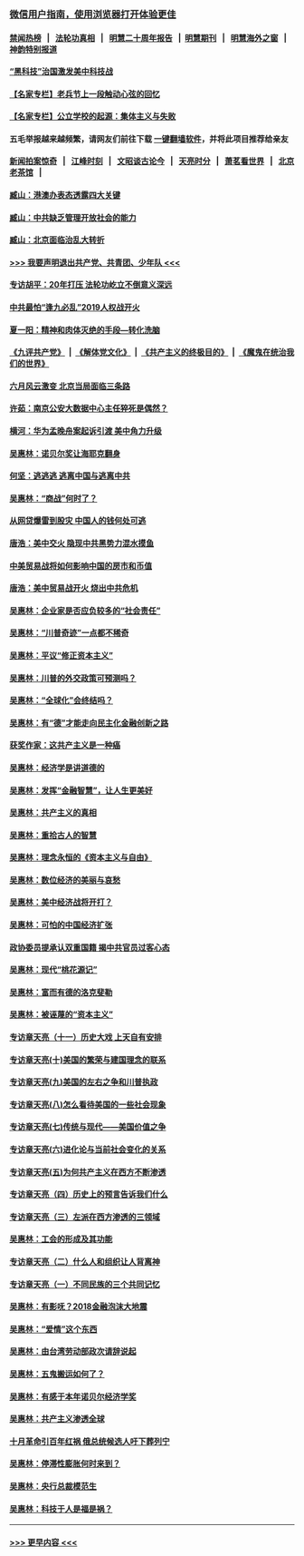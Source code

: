 ### [微信用户指南，使用浏览器打开体验更佳](https://github.com/gfw-breaker/banned-news1/blob/master/indexes/wechat-guide.md?t=0)
#### [禁闻热榜](热点新闻.md?t=0)  &nbsp;&nbsp;|&nbsp;&nbsp; [法轮功真相](https://github.com/gfw-breaker/truth/blob/master/README.md?t=0) &nbsp;&nbsp;|&nbsp;&nbsp; [明慧二十周年报告](https://github.com/gfw-breaker/mh-reports/blob/master/README.md?t=0) &nbsp;&nbsp;|&nbsp;&nbsp;[明慧期刊](https://github.com/gfw-breaker/mh-qikan) &nbsp;&nbsp;|&nbsp;&nbsp; [明慧海外之窗](https://github.com/gfw-breaker/mh-news/blob/master/README.md?t=0) &nbsp;&nbsp;|&nbsp;&nbsp; [神韵特别报道](https://github.com/gfw-breaker/mh-news/blob/master/shenyun.md?t=0)
#### [“黑科技”治国激发美中科技战](../pages/nsc423/n11638056.md?t=02050555) 
#### [【名家专栏】老兵节上一段触动心弦的回忆](../pages/nsc423/n11646016.md?t=02050555) 
#### [【名家专栏】公立学校的起源：集体主义与失败](../pages/nsc423/n11601833.md?t=02050555) 
#### 五毛举报越来越频繁，请网友们前往下载 [一键翻墙软件](https://github.com/gfw-breaker/ssr-accounts)，并将此项目推荐给亲友
#### [新闻拍案惊奇](https://github.com/gfw-breaker/banned-news1/blob/master/pages/link4.md) &nbsp;&nbsp;|&nbsp;&nbsp; [江峰时刻](https://github.com/gfw-breaker/banned-news1/blob/master/pages/link4.md) &nbsp;&nbsp;|&nbsp;&nbsp; [文昭谈古论今](https://github.com/gfw-breaker/banned-news1/blob/master/pages/link4.md) &nbsp;&nbsp;|&nbsp;&nbsp; [天亮时分](https://github.com/gfw-breaker/banned-news1/blob/master/pages/link4.md) &nbsp;&nbsp;|&nbsp;&nbsp; [萧茗看世界](https://github.com/gfw-breaker/banned-news1/blob/master/pages/link4.md) &nbsp;&nbsp;|&nbsp;&nbsp; [北京老茶馆](https://github.com/gfw-breaker/banned-news1/blob/master/pages/link4.md) &nbsp;&nbsp;|&nbsp;&nbsp; 
#### [臧山：港澳办表态透露四大关键](../pages/nsc423/n11421628.md?t=02050555) 
#### [臧山：中共缺乏管理开放社会的能力](../pages/nsc423/n11407457.md?t=02050555) 
#### [臧山：北京面临治乱大转折](../pages/nsc423/n11406895.md?t=02050555) 
#### [>>> 我要声明退出共产党、共青团、少年队 <<<](https://github.com/begood0513/goodnews/blob/master/quit/letter.md) 
#### [专访胡平：20年打压 法轮功屹立不倒意义深远](../pages/nsc423/n11398800.md?t=02050555) 
#### [中共最怕“逢九必乱”2019人权战开火](../pages/nsc423/n11385248.md?t=02050555) 
#### [夏一阳：精神和肉体灭绝的手段—转化洗脑](../pages/nsc423/n11368250.md?t=02050555) 
#### [《九评共产党》](https://github.com/begood0513/9ping.md/blob/master/README.md) &nbsp;|&nbsp; [《解体党文化》](../../../../jtdwh.md/blob/master/README.md)  &nbsp;|&nbsp; [《共产主义的终极目的》](../../../../gczydzjmd.md/blob/master/README.md) &nbsp;|&nbsp; [《魔鬼在统治我们的世界》](../../../../mgztzwmdsj.md/blob/master/README.md) 
#### [六月风云激变 北京当局面临三条路](../pages/nsc423/n11313668.md?t=02050555) 
#### [许茹：南京公安大数据中心主任猝死是偶然？](../pages/nsc423/n11064744.md?t=02050555) 
#### [横河：华为孟晚舟案起诉引渡 美中角力升级](../pages/nsc423/n11027230.md?t=02050555) 
#### [吴惠林：诺贝尔奖让海耶克翻身](../pages/nsc423/n10890049.md?t=02050555) 
#### [何坚：逃逃逃 逃离中国与逃离中共](../pages/nsc423/n10592891.md?t=02050555) 
#### [吴惠林：“商战”何时了？](../pages/nsc423/n10573558.md?t=02050555) 
#### [从网贷爆雷到股灾 中国人的钱何处可逃](../pages/nsc423/n10572800.md?t=02050555) 
#### [唐浩：美中交火 隐现中共黑势力混水摸鱼](../pages/nsc423/n10544040.md?t=02050555) 
#### [中美贸易战将如何影响中国的房市和币值](../pages/nsc423/n10543697.md?t=02050555) 
#### [唐浩：美中贸易战开火 烧出中共危机](../pages/nsc423/n10540126.md?t=02050555) 
#### [吴惠林：企业家是否应负较多的“社会责任”](../pages/nsc423/n10535022.md?t=02050555) 
#### [吴惠林：“川普奇迹”一点都不稀奇](../pages/nsc423/n10512808.md?t=02050555) 
#### [吴惠林：平议“修正资本主义”](../pages/nsc423/n10495724.md?t=02050555) 
#### [吴惠林：川普的外交政策可预测吗？](../pages/nsc423/n10462387.md?t=02050555) 
#### [吴惠林：“全球化”会终结吗？](../pages/nsc423/n10452838.md?t=02050555) 
#### [吴惠林：有“德”才能走向民主化金融创新之路](../pages/nsc423/n10432292.md?t=02050555) 
#### [获奖作家：这共产主义是一种癌](../pages/nsc423/n10431541.md?t=02050555) 
#### [吴惠林：经济学是讲道德的](../pages/nsc423/n10398014.md?t=02050555) 
#### [吴惠林：发挥“金融智慧”，让人生更美好](../pages/nsc423/n10375019.md?t=02050555) 
#### [吴惠林：共产主义的真相](../pages/nsc423/n10351394.md?t=02050555) 
#### [吴惠林：重拾古人的智慧](../pages/nsc423/n10337691.md?t=02050555) 
#### [吴惠林：理念永恒的《资本主义与自由》](../pages/nsc423/n10316274.md?t=02050555) 
#### [吴惠林：数位经济的美丽与哀愁](../pages/nsc423/n10292946.md?t=02050555) 
#### [吴惠林：美中经济战将开打？](../pages/nsc423/n10258825.md?t=02050555) 
#### [吴惠林：可怕的中国经济扩张](../pages/nsc423/n10219147.md?t=02050555) 
#### [政协委员提承认双重国籍 揭中共官员过客心态](../pages/nsc423/n10208809.md?t=02050555) 
#### [吴惠林：现代“桃花源记”](../pages/nsc423/n10185234.md?t=02050555) 
#### [吴惠林：富而有德的洛克斐勒](../pages/nsc423/n10142264.md?t=02050555) 
#### [吴惠林：被诬蔑的“资本主义”](../pages/nsc423/n10124816.md?t=02050555) 
#### [专访章天亮（十一）历史大戏 上天自有安排](../pages/nsc423/n10094905.md?t=02050555) 
#### [专访章天亮(十)美国的繁荣与建国理念的联系](../pages/nsc423/n10094899.md?t=02050555) 
#### [专访章天亮(九)美国的左右之争和川普执政](../pages/nsc423/n10094889.md?t=02050555) 
#### [专访章天亮(八)怎么看待美国的一些社会现象](../pages/nsc423/n10094857.md?t=02050555) 
#### [专访章天亮(七)传统与现代——美国价值之争](../pages/nsc423/n10093140.md?t=02050555) 
#### [专访章天亮(六)进化论与当前社会变化的关系](../pages/nsc423/n10092036.md?t=02050555) 
#### [专访章天亮(五)为何共产主义在西方不断渗透](../pages/nsc423/n10083620.md?t=02050555) 
#### [专访章天亮（四）历史上的预言告诉我们什么](../pages/nsc423/n10083606.md?t=02050555) 
#### [专访章天亮（三）左派在西方渗透的三领域](../pages/nsc423/n10081115.md?t=02050555) 
#### [吴惠林：工会的形成及其功能](../pages/nsc423/n10080633.md?t=02050555) 
#### [专访章天亮（二）什么人和组织让人背离神](../pages/nsc423/n10076637.md?t=02050555) 
#### [专访章天亮（一）不同民族的三个共同记忆](../pages/nsc423/n10074188.md?t=02050555) 
#### [吴惠林：有影呒？2018金融泡沫大地震](../pages/nsc423/n10040534.md?t=02050555) 
#### [吴惠林：“爱情”这个东西](../pages/nsc423/n10019423.md?t=02050555) 
#### [吴惠林：由台湾劳动部政次请辞说起](../pages/nsc423/n9979679.md?t=02050555) 
#### [吴惠林：五鬼搬运如何了？](../pages/nsc423/n9925338.md?t=02050555) 
#### [吴惠林：有感于本年诺贝尔经济学奖](../pages/nsc423/n9871883.md?t=02050555) 
#### [吴惠林：共产主义渗透全球](../pages/nsc423/n9812748.md?t=02050555) 
#### [十月革命引百年红祸 俄总统候选人吁下葬列宁](../pages/nsc423/n9810182.md?t=02050555) 
#### [吴惠林：停滞性膨胀何时来到？](../pages/nsc423/n9764136.md?t=02050555) 
#### [吴惠林：央行总裁模范生](../pages/nsc423/n9728134.md?t=02050555) 
#### [吴惠林：科技于人是福是祸？](../pages/nsc423/n9672982.md?t=02050555) 

----
#### [ >>> 更早内容 <<< ](../indexes/nsc423-earlier.md)
